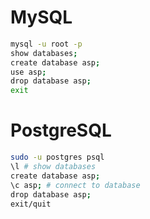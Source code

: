 # MySQL
```sh
mysql -u root -p
show databases;
create database asp;
use asp;
drop database asp;
exit
```

# PostgreSQL
```sh
sudo -u postgres psql
\l # show databases
create database asp;
\c asp; # connect to database
drop database asp;
exit/quit
```
